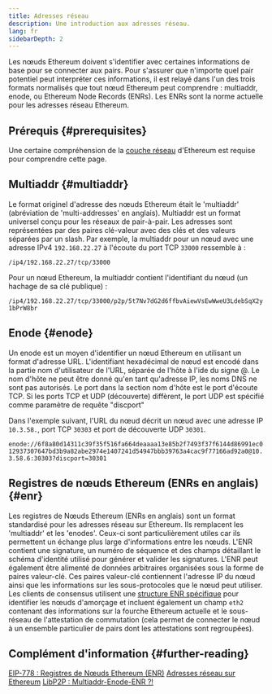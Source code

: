 ```yaml
---
title: Adresses réseau
description: Une introduction aux adresses réseau.
lang: fr
sidebarDepth: 2
---
```


Les nœuds Ethereum doivent s'identifier avec certaines informations de base pour se connecter aux pairs. Pour s'assurer que n'importe quel pair potentiel peut interpréter ces informations, il est relayé dans l'un des trois formats normalisés que tout nœud Ethereum peut comprendre : multiaddr, enode, ou Ethereum Node Records (ENRs). Les ENRs sont la norme actuelle pour les adresses réseau Ethereum.

## Prérequis \{#prerequisites}

Une certaine compréhension de la [couche réseau](/developers/docs/networking-layer/) d'Ethereum est requise pour comprendre cette page.

## Multiaddr \{#multiaddr}

Le format originel d'adresse des nœuds Ethereum était le 'multiaddr' (abréviation de 'multi-addresses' en anglais). Multiaddr est un format universel conçu pour les réseaux de pair-à-pair. Les adresses sont représentées par des paires clé-valeur avec des clés et des valeurs séparées par un slash. Par exemple, la multiaddr pour un nœud avec une adresse IPv4 `192.168.22.27` à l'écoute du port TCP `33000` ressemble à :

`/ip4/192.168.22.27/tcp/33000`

Pour un nœud Ethereum, la multiaddr contient l'identifiant du nœud (un hachage de sa clé publique) :

`/ip4/192.168.22.27/tcp/33000/p2p/5t7Nv7dG2d6ffbvAiewVsEwWweU3LdebSqX2y1bPrW8br`

## Enode \{#enode}

Un enode est un moyen d'identifier un nœud Ethereum en utilisant un format d'adresse URL. L'identifiant hexadécimal de nœud est encodé dans la partie nom d'utilisateur de l'URL, séparée de l'hôte à l'ide du signe @. Le nom d'hôte ne peut être donné qu'en tant qu'adresse IP, les noms DNS ne sont pas autorisés. Le port dans la section nom d'hôte est le port d'écoute TCP. Si les ports TCP et UDP (découverte) diffèrent, le port UDP est spécifié comme paramètre de requête "discport"

Dans l'exemple suivant, l'URL du nœud décrit un nœud avec une adresse IP `10.3.58.`, port TCP `30303` et port de découverte UDP `30301`.

`enode://6f8a80d14311c39f35f516fa664deaaaa13e85b2f7493f37f6144d86991ec012937307647bd3b9a82abe2974e1407241d54947bbb39763a4cac9f77166ad92a0@10.3.58.6:30303?discport=30301`

## Registres de nœuds Ethereum (ENRs en anglais) \{#enr}

Les registres de Nœuds Ethereum (ENRs en anglais) sont un format standardisé pour les adresses réseau sur Ethereum. Ils remplacent les 'multiaddr' et les 'enodes'. Ceux-ci sont particulièrement utiles car ils permettent un échange plus large d'informations entre les nœuds. L'ENR contient une signature, un numéro de séquence et des champs détaillant le schéma d'identité utilisé pour générer et valider les signatures. L'ENR peut également être alimenté de données arbitraires organisées sous la forme de paires valeur-clé. Ces paires valeur-clé contiennent l'adresse IP du nœud ainsi que les informations sur les sous-protocoles que le nœud peut utiliser. Les clients de consensus utilisent une [structure ENR spécifique](https://github.com/ethereum/consensus-specs/blob/dev/specs/phase0/p2p-interface.md#enr-structure) pour identifier les nœuds d'amorçage et incluent également un champ `eth2` contenant des informations sur la fourche Ethereum actuelle et le sous-réseau de l'attestation de commutation (cela permet de connecter le nœud à un ensemble particulier de pairs dont les attestations sont regroupées).

## Complément d'information \{#further-reading}

[EIP-778 : Registres de Nœuds Ethereum (ENR)](https://eips.ethereum.org/EIPS/eip-778) [Adresses réseau sur Ethereum](https://dean.eigenmann.me/blog/2020/01/21/network-addresses-in-ethereum/) [LibP2P : Multiaddr-Enode-ENR ?!](https://consensys.net/diligence/blog/2020/09/libp2p-multiaddr-enode-enr/)
